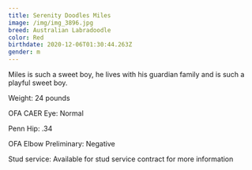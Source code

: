 ```yaml
---
title: Serenity Doodles Miles
image: /img/img_3896.jpg
breed: Australian Labradoodle
color: Red
birthdate: 2020-12-06T01:30:44.263Z
gender: m
---
```

Miles is such a sweet boy, he lives with his guardian family and is such a playful sweet boy.

Weight: 24 pounds

OFA CAER Eye: Normal

Penn Hip: .34

OFA Elbow Preliminary: Negative

Stud service: Available for stud service contract for more information